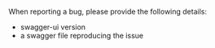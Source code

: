 When reporting a bug, please provide the following details:
- swagger-ui version
- a swagger file reproducing the issue
